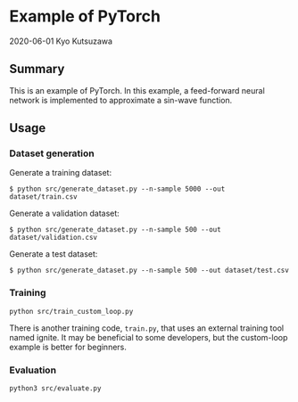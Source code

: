# Example of PyTorch
2020-06-01  Kyo Kutsuzawa


## Summary
This is an example of PyTorch.
In this example, a feed-forward neural network is implemented to approximate a sin-wave function.


## Usage

### Dataset generation

Generate a training dataset:
```
$ python src/generate_dataset.py --n-sample 5000 --out dataset/train.csv
```

Generate a validation dataset:
```
$ python src/generate_dataset.py --n-sample 500 --out dataset/validation.csv
```

Generate a test dataset:
```
$ python src/generate_dataset.py --n-sample 500 --out dataset/test.csv
```


### Training

```
python src/train_custom_loop.py
```

There is another training code, `train.py`, that uses an external training tool named ignite.
It may be beneficial to some developers, but the custom-loop example is better for beginners.


### Evaluation

```
python3 src/evaluate.py
```


